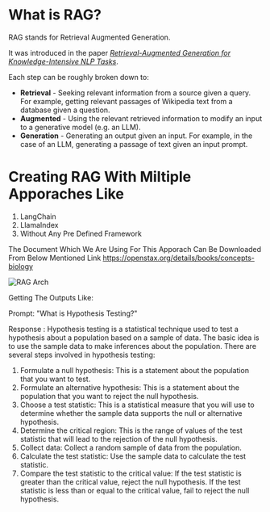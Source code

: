 # What is RAG?

RAG stands for Retrieval Augmented Generation.

It was introduced in the paper [*Retrieval-Augmented Generation for Knowledge-Intensive NLP Tasks*](https://arxiv.org/abs/2005.11401).

Each step can be roughly broken down to:

* **Retrieval** - Seeking relevant information from a source given a query. For example, getting relevant passages of Wikipedia text from a database given a question.
* **Augmented** - Using the relevant retrieved information to modify an input to a generative model (e.g. an LLM).
* **Generation** - Generating an output given an input. For example, in the case of an LLM, generating a passage of text given an input prompt.


# Creating RAG With Miltiple Apporaches Like 
  1) LangChain
  2) LlamaIndex
  3) Without Any Pre Defined Framework

The Document Which We Are Using For This Apporach Can Be Downloaded From Below Mentioned Link
  https://openstax.org/details/books/concepts-biology

![RAG Arch](https://github.com/Sovik-Gupta/RAG/assets/27665277/5cf81681-7b02-4fc0-8ee4-699c080c73f7)

Getting The Outputs Like:

  Prompt: "What is Hypothesis Testing?"
  
  Response : Hypothesis testing is a statistical technique used to test a hypothesis about a population based on a sample of data. The basic idea is to use the sample data to make inferences about the population. There are several steps involved in hypothesis testing: 
  1. Formulate a null hypothesis: This is a statement about the population that you want to test.
  2. Formulate an alternative hypothesis: This is a statement about the population that you want to reject the null hypothesis.
  3. Choose a test statistic: This is a statistical measure that you will use to determine whether the sample data supports the null or alternative hypothesis.
  4. Determine the critical region: This is the range of values of the test statistic that will lead to the rejection of the null hypothesis.
  5. Collect data: Collect a random sample of data from the population.
  6. Calculate the test statistic: Use the sample data to calculate the test statistic.
  7. Compare the test statistic to the critical value: If the test statistic is greater than the critical value, reject the null hypothesis.
If the test statistic is less than or equal to the critical value, fail to reject the null hypothesis.



